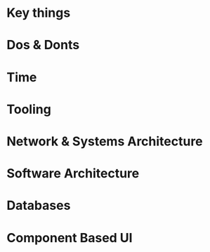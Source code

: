 # Key things

# Dos & Donts

# Time

# Tooling

# Network & Systems Architecture

# Software Architecture

# Databases

# Component Based UI
